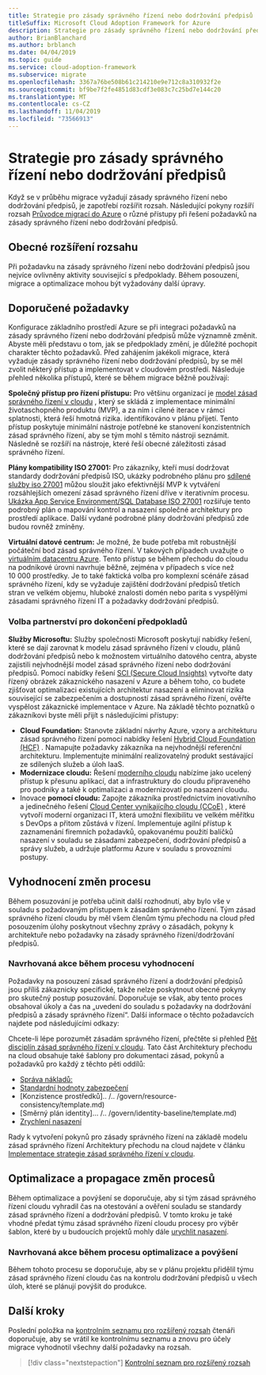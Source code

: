 ```yaml
---
title: Strategie pro zásady správného řízení nebo dodržování předpisů
titleSuffix: Microsoft Cloud Adoption Framework for Azure
description: Strategie pro zásady správného řízení nebo dodržování předpisů
author: BrianBlanchard
ms.author: brblanch
ms.date: 04/04/2019
ms.topic: guide
ms.service: cloud-adoption-framework
ms.subservice: migrate
ms.openlocfilehash: 3367a76be508b61c214210e9e712c8a310932f2e
ms.sourcegitcommit: bf9be7f2fe4851d83cdf3e083c7c25bd7e144c20
ms.translationtype: MT
ms.contentlocale: cs-CZ
ms.lasthandoff: 11/04/2019
ms.locfileid: "73566913"
---
```

# <a name="governance-or-compliance-strategy"></a>Strategie pro zásady správného řízení nebo dodržování předpisů

Když se v průběhu migrace vyžadují zásady správného řízení nebo dodržování předpisů, je zapotřebí rozšířit rozsah. Následující pokyny rozšíří rozsah [Průvodce migrací do Azure](../azure-migration-guide/index.md) o různé přístupy při řešení požadavků na zásady správného řízení nebo dodržování předpisů.

## <a name="general-scope-expansion"></a>Obecné rozšíření rozsahu

Při požadavku na zásady správného řízení nebo dodržování předpisů jsou nejvíce ovlivněny aktivity související s předpoklady. Během posouzení, migrace a optimalizace mohou být vyžadovány další úpravy.

## <a name="suggested-prerequisites"></a>Doporučené požadavky

Konfigurace základního prostředí Azure se při integraci požadavků na zásady správného řízení nebo dodržování předpisů může významně změnit. Abyste měli představu o tom, jak se předpoklady změní, je důležité pochopit charakter těchto požadavků. Před zahájením jakékoli migrace, která vyžaduje zásady správného řízení nebo dodržování předpisů, by se měl zvolit některý přístup a implementovat v cloudovém prostředí. Následuje přehled několika přístupů, které se během migrace běžně používají:

**Společný přístup pro řízení přístupu:** Pro většinu organizací je [model zásad správného řízení v cloudu](../../govern/guides/index.md) , který se skládá z implementace minimální životaschopného produktu (MVP), a za ním i cílené iterace v rámci splatnosti, která řeší hmotná rizika. identifikováno v plánu přijetí. Tento přístup poskytuje minimální nástroje potřebné ke stanovení konzistentních zásad správného řízení, aby se tým mohl s těmito nástroji seznámit. Následně se rozšíří na nástroje, které řeší obecné záležitosti zásad správného řízení.

**Plány kompatibility ISO 27001:** Pro zákazníky, kteří musí dodržovat standardy dodržování předpisů ISO, ukázky podrobného plánu pro [sdílené služby iso 27001](https://docs.microsoft.com/azure/governance/blueprints/samples/iso27001-shared/index) můžou sloužit jako efektivnější MVP k vytváření rozsáhlejších omezení zásad správného řízení dříve v iterativním procesu. [Ukázka App Service Environment/SQL Database ISO 27001](https://docs.microsoft.com/azure/governance/blueprints/samples/iso27001-ase-sql-workload) rozšiřuje tento podrobný plán o mapování kontrol a nasazení společné architektury pro prostředí aplikace. Další vydané podrobné plány dodržování předpisů zde budou rovněž zmíněny.

**Virtuální datové centrum:** Je možné, že bude potřeba mít robustnější počáteční bod zásad správného řízení. V takových případech uvažujte o [virtuálním datacentru Azure](../../reference/vdc.md). Tento přístup se během přechodu do cloudu na podnikové úrovni navrhuje běžně, zejména v případech s více než 10 000 prostředky. Je to také faktická volba pro komplexní scénáře zásad správného řízení, kdy se vyžaduje zajištění dodržování předpisů třetích stran ve velkém objemu, hluboké znalosti domén nebo parita s vyspělými zásadami správného řízení IT a požadavky dodržování předpisů.

### <a name="partnership-option-to-complete-prerequisites"></a>Volba partnerství pro dokončení předpokladů

**Služby Microsoftu:** Služby společnosti Microsoft poskytují nabídky řešení, které se dají zarovnat k modelu zásad správného řízení v cloudu, plánů dodržování předpisů nebo k možnostem virtuálního datového centra, abyste zajistili nejvhodnější model zásad správného řízení nebo dodržování předpisů. Pomocí nabídky řešení [SCI (Secure Cloud Insights)](https://download.microsoft.com/download/C/7/C/C7CEA89D-7BDB-4E08-B998-737C13107361/Secure_Cloud_Insights_Datasheet_EN_US.pdf) vytvořte daty řízený obrázek zákaznického nasazení v Azure a během toho, co budete zjišťovat optimalizaci existujících architektur nasazení a eliminovat rizika související se zabezpečením a dostupností zásad správného řízení, ověřte vyspělost zákaznické implementace v Azure. Na základě těchto poznatků o zákazníkovi byste měli přijít s následujícími přístupy:

- **Cloud Foundation:** Stanovte základní návrhy Azure, vzory a architekturu zásad správného řízení pomocí nabídky řešení [Hybrid Cloud Foundation (HCF)](https://download.microsoft.com/download/D/8/7/D872DFD0-1C46-4145-95E4-B5EAB2958B96/Hybrid_Cloud_Foundation_Datasheet_EN_US.pdf) . Namapujte požadavky zákazníka na nejvhodnější referenční architekturu. Implementujte minimální realizovatelný produkt sestávající ze sdílených služeb a úloh IaaS.
- **Modernizace cloudu:** Řešení [moderního cloudu](https://download.microsoft.com/download/3/7/3/373F90E3-8568-44F3-B096-CD9C1CD28AB7/Cloud_Modernization_Datasheet_EN_US.pdf) nabízíme jako ucelený přístup k přesunu aplikací, dat a infrastruktury do cloudu připraveného pro podniky a také k optimalizaci a modernizovatí po nasazení cloudu.
- Inovace **pomocí cloudu:** Zapojte zákazníka prostřednictvím inovativního a jedinečného řešení [Cloud Center vynikajícího cloudu (CCoE)](https://download.microsoft.com/download/F/8/B/F8BBE4BD-E5F8-4DFB-82F7-C0A4E17051BB/Cloud_Center_of_Excellence_Datasheet_EN_US.pdf) , které vytvoří moderní organizaci IT, která umožní flexibilitu ve velkém měřítku s DevOps a přitom zůstává v řízení. Implementuje agilní přístup k zaznamenání firemních požadavků, opakovanému použití balíčků nasazení v souladu se zásadami zabezpečení, dodržování předpisů a správy služeb, a udržuje platformu Azure v souladu s provozními postupy.

## <a name="assess-process-changes"></a>Vyhodnocení změn procesu

Během posuzování je potřeba učinit další rozhodnutí, aby bylo vše v souladu s požadovaným přístupem k zásadám správného řízení. Tým zásad správného řízení cloudu by měl všem členům týmu přechodu na cloud před posouzením úlohy poskytnout všechny zprávy o zásadách, pokyny k architektuře nebo požadavky na zásady správného řízení/dodržování předpisů.

### <a name="suggested-action-during-the-assess-process"></a>Navrhovaná akce během procesu vyhodnocení

Požadavky na posouzení zásad správného řízení a dodržování předpisů jsou příliš zákaznicky specifické, takže nelze poskytnout obecné pokyny pro skutečný postup posuzování. Doporučuje se však, aby tento proces obsahoval úkoly a čas na „uvedení do souladu s požadavky na dodržování předpisů a zásady správného řízení“. Další informace o těchto požadavcích najdete pod následujícími odkazy:

Chcete-li lépe porozumět zásadám správného řízení, přečtěte si přehled [Pět disciplín zásad správného řízení v cloudu](../../govern/governance-disciplines.md). Tato část Architektury přechodu na cloud obsahuje také šablony pro dokumentaci zásad, pokynů a požadavků pro každý z těchto pěti oddílů:

- [Správa nákladů:](../../govern/cost-management/template.md)
- [Standardní hodnoty zabezpečení](../../govern/security-baseline/template.md)
- [Konzistence prostředků].. /.. /govern/resource-consistency/template.md)
- [Směrný plán identity]... /.. /govern/identity-baseline/template.md)
- [Zrychlení nasazení](../../govern/deployment-acceleration/template.md)

Rady k vytvoření pokynů pro zásady správného řízení na základě modelu zásad správného řízení Architektury přechodu na cloud najdete v článku [Implementace strategie zásad správného řízení v cloudu](../../govern/corporate-policy.md).

## <a name="optimize-and-promote-process-changes"></a>Optimalizace a propagace změn procesů

Během optimalizace a povýšení se doporučuje, aby si tým zásad správného řízení cloudu vyhradil čas na otestování a ověření souladu se standardy zásad správného řízení a dodržování předpisů. V tomto kroku je také vhodné předat týmu zásad správného řízení cloudu procesy pro výběr šablon, které by u budoucích projektů mohly dále [urychlit nasazení](../../govern/deployment-acceleration/index.md).

### <a name="suggested-action-during-the-optimize-and-promote-process"></a>Navrhovaná akce během procesu optimalizace a povýšení

Během tohoto procesu se doporučuje, aby se v plánu projektu přidělil týmu zásad správného řízení cloudu čas na kontrolu dodržování předpisů u všech úloh, které se plánují povýšit do produkce.

## <a name="next-steps"></a>Další kroky

Poslední položka na [kontrolním seznamu pro rozšířený rozsah](./index.md) čtenáři doporučuje, aby se vrátil ke kontrolnímu seznamu a znovu pro účely migrace vyhodnotil všechny další požadavky na rozsah.

> [!div class="nextstepaction"]
> [Kontrolní seznam pro rozšířený rozsah](./index.md)
